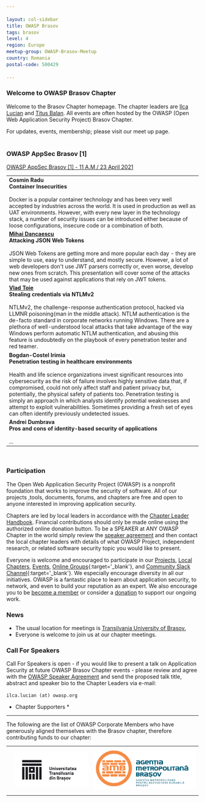 ```yaml
---

layout: col-sidebar
title: OWASP Brasov
tags: brasov
level: 4
region: Europe
meetup-group: OWASP-Brasov-Meetup
country: Romania
postal-code: 500429

---
```



### Welcome to OWASP Brasov Chapter ###

Welcome to the Brasov Chapter homepage. The chapter leaders are <a href="mailto:ilca.lucian@owasp.org">Ilca Lucian</a> and <a href="mailto:titus.balan@owasp.org">Titus Balan</a>. All events are often hosted by the OWASP (Open Web Application Security Project) Brasov Chapter.

For updates, events, membership; please visit our meet up page.
<br>
<br>  
  
### OWASP AppSec Brasov [1] ###
[OWASP AppSec Brasov [1] - 11 A.M / 23 April 2021](https://www.meetup.com/owasp-brasov/events/277346025/)
<br>
<table cellpadding="200" cellspacing="0">

<tr>

<td>
    <b>Cosmin Radu</b>
  <br>
  <a><b>Container Insecurities</b></a>
  <br>
  <br>
<a>Docker is a popular container technology and has been very well accepted by industries across the world. It is used in production as well as UAT environments. However, with every new layer in the technology stack, a number of security issues can be introduced either because of loose configurations, insecure code or a combination of both. </a>
</td>
</tr>
  
<tr>
<td>
<a href="#">
  <b>Mihai Dancaescu</b>
  <br>
  <a><b>Attacking JSON Web Tokens</b></a>
  <br>
  <br>
  <a>JSON Web Tokens are getting more and more popular each day - they are simple to use, easy to understand, and mostly secure. However, a lot of web developers don't use JWT parsers correctly or, even worse, develop new ones from scratch. This presentation will cover some of the attacks that may be used against applications that rely on JWT tokens.</a> 
 </a>
</td>
</tr>

<tr>  
<td>
<a href="#">
  <b>Vlad Toie</b>
  <br>
  <a><b>Stealing credentials via NTLMv2</b></a>
  <br>
  <br>
  <a>NTLMv2, the challenge-response authentication protocol, hacked via LLMNR poisoning(man in the middle attack). NTLM authentication is the de-facto standard in corporate networks running Windows. There are a plethora of well-understood local attacks that take advantage of the way Windows perform automatic NTLM authentication, and abusing this feature is undoubtedly on the playbook of every penetration tester and red teamer.</a> 
 </a>
</td>
</tr>
  
<tr>
<td>
  <b>Bogdan-Costel Irimia</b>
  <br>
  <a><b>Penetration testing in healthcare environments</b></a>
  <br>
  <br>
<a>Health and life science organizations invest significant resources into cybersecurity as the risk of failure involves highly sensitive data that, if compromised, could not only affect staff and patient privacy but, potentially, the physical safety of patients too. Penetration testing is simply an approach in which analysts identify potential weaknesses and attempt to exploit vulnerabilities. Sometimes providing a fresh set of eyes can often identify previously undetected issues.</a>   
</a>
</td>
</tr>  

<tr>
<td>
  <b>Andrei Dumbrava</b>
  <br>
  <a><b>Pros and cons of identity-based security of applications</b></a>
  <br>
  <br>
  <a>...</a>
</td>
</tr>  

</table>




<br>

  
### Participation ###
The Open Web Application Security Project (OWASP) is a nonprofit foundation that works to improve the security of software. All of our projects ,tools, documents, forums, and chapters are free and open to anyone interested in improving application security.

Chapters are led by local leaders in accordance with the [Chapter Leader Handbook](https://owasp.org/www-policy/rules-of-procedure/chapter-handbook). Financial contributions should only be made online using the authorized online donation button. To be a SPEAKER at ANY OWASP Chapter in the world simply review the [speaker agreement](https://owasp.org/www-policy/legal/speaker-agreement) and then contact the local chapter leaders with details of what OWASP Project, independent research, or related software security topic you would like to present.

Everyone is welcome and encouraged to participate in our [Projects](/projects), [Local Chapters](/chapters), [Events](/events), [Online Groups](https://groups.google.com/a/owasp.com/){:target='_blank'}, and [Community Slack Channel](https://owasp.slack.com/){:target='_blank'}. We especially encourage diversity in all our initiatives. OWASP is a fantastic place to learn about application security, to network, and even to build your reputation as an expert. We also encourage you to be [become a member](/membership) or consider a [donation](/donate) to support our ongoing work.

### News ###
- The usual location for meetings is <a href="https://www.google.com/maps/place/Faculty+of+Electrical+Engineering+and+Computer+Science/@45.6504219,25.589564,12z/data=!4m8!1m2!2m1!1sFaculty+of+Electrical+Engineering+and+Computer+Science!3m4!1s0x40b35b84d3da17b3:0x475bfde1216a2f6e!8m2!3d45.6554836!4d25.5992711">Transilvania University of Brasov.</a>
- Everyone is welcome to join us at our chapter meetings.

### Call For Speakers ###

Call For Speakers is open - if you would like to present a talk on Application Security at future OWASP Brasov Chapter events - please review and agree with the [OWASP Speaker Agreement](https://owasp.org/www-policy/legal/speaker-agreement) and send the proposed talk title, abstract and speaker bio to the Chapter Leaders via e-mail:

`ilca.lucian (at) owasp.org`

* Chapter Supporters *
----------------
The following are the list of OWASP Corporate Members who have generously aligned themselves with the Brasov chapter, therefore contributing funds to our chapter:

<table cellpadding="15" cellspacing="0">
<tr>
<td>

<!-- <a href="#"><img src="assets/images/" alt=""/></a> -->

</td>
<td>

<a href="https://www.unitbv.ro"><img src="assets/images/unitbv.png" alt="Unitbv"/></a>

</td>
<td>
  <a href="https://www.metropolabrasov.ro/"><img src="assets/images/amb.png" alt="Metropolitan Brasov"/></a>
</td>
</tr>
</table>

